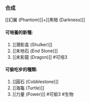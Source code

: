 ### 合成
[[幻翼 (Phantom)]]+[[黑暗 (Darkness)]]

#### 可培養的新種:
1. [[潛影盒 (Shulker)]]
2. [[末地石 (End Stone)]]
3. [[末影龍 (Dragon)]]
#可培3 
#### 可偷吃步的種類:
1. [[圓石 (Cobblestone)]]
2. [[海龜 (Turtle)]]
3. [[力量 (Power)]]
#可偷3 
#生物